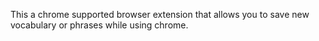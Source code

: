 This a chrome supported browser extension that allows you to save new vocabulary or phrases while using chrome.
